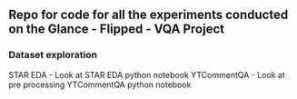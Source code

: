 ## Repo for code for all the experiments conducted on the Glance - Flipped - VQA Project

### Dataset exploration
STAR EDA - Look at STAR EDA python notebook
YTCommentQA - Look at pre processing YTCommentQA python notebook
